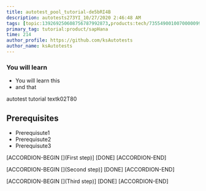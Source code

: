 ```yaml
---
title: autotest_pool_tutorial-de5bRI4B
description: autotests273YI_10/27/2020 2:46:48 AM
tags: [topic:139269250608756787992873,products:tech/73554900100700000996,tutorial:experience/advanced]
primary_tag: tutorial:product/sapHana
time: 214
author_profile: https://github.com/ksAutotests
author_name: ksAutotests
---
```

### You will learn
- You will learn this
- and that

autotest tutorial textk02T80

## Prerequisites
- Prerequisute1
- Prerequisute2
- Prerequisute3

[ACCORDION-BEGIN [](First step)]
[DONE]
[ACCORDION-END]

[ACCORDION-BEGIN [](Second step)]
[DONE]
[ACCORDION-END]

[ACCORDION-BEGIN [](Third step)]
[DONE]
[ACCORDION-END]

